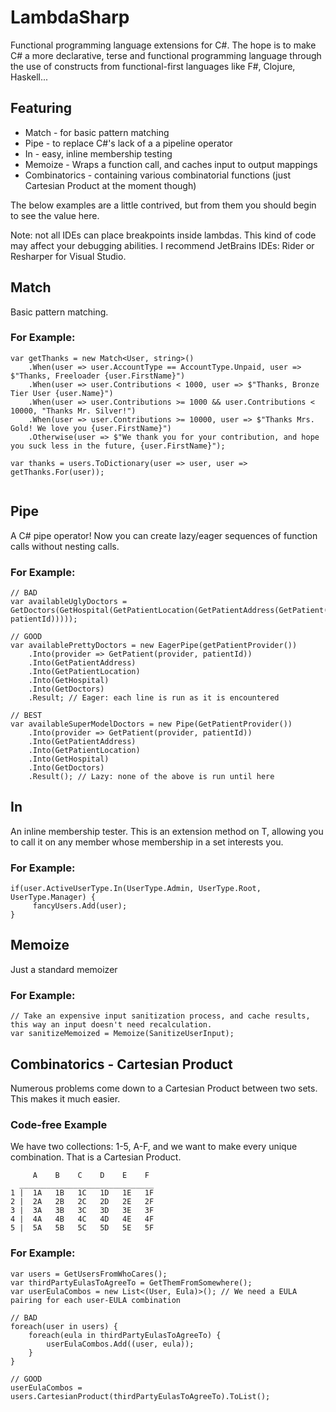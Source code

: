 # LambdaSharp
Functional programming language extensions for C#. The hope is to make 
C# a more declarative, terse and functional programming language through 
the use of constructs from functional-first languages like F#, Clojure, 
Haskell... 

## Featuring
* Match - for basic pattern matching
* Pipe - to replace C#'s lack of a a pipeline operator
* In - easy, inline membership testing
* Memoize - Wraps a function call, and caches input to output mappings
* Combinatorics - containing various combinatorial functions (just 
Cartesian Product at the moment though) 


The below examples are a little contrived, but from them you should 
begin to see the value here.

Note: not all IDEs can place breakpoints inside lambdas. This kind of 
code may affect your debugging abilities. I recommend JetBrains IDEs: 
Rider or Resharper for Visual Studio.


## Match
Basic pattern matching. 

### For Example: 
```
var getThanks = new Match<User, string>() 
    .When(user => user.AccountType == AccountType.Unpaid, user => $"Thanks, Freeloader {user.FirstName}")
    .When(user => user.Contributions < 1000, user => $"Thanks, Bronze Tier User {user.Name}")
    .When(user => user.Contributions >= 1000 && user.Contributions < 10000, "Thanks Mr. Silver!")
    .When(user => user.Contributions >= 10000, user => $"Thanks Mrs. Gold! We love you {user.FirstName}")
    .Otherwise(user => $"We thank you for your contribution, and hope you suck less in the future, {user.FirstName}");
                          
var thanks = users.ToDictionary(user => user, user => getThanks.For(user));
                                
```


## Pipe
A C# pipe operator! Now you can create lazy/eager sequences of function calls without nesting calls.

### For Example: 
```
// BAD
var availableUglyDoctors = GetDoctors(GetHospital(GetPatientLocation(GetPatientAddress(GetPatient(GetPatientProvider(), patientId)))));

// GOOD
var availablePrettyDoctors = new EagerPipe(getPatientProvider())
    .Into(provider => GetPatient(provider, patientId))
    .Into(GetPatientAddress)
    .Into(GetPatientLocation)
    .Into(GetHospital)
    .Into(GetDoctors)
    .Result; // Eager: each line is run as it is encountered

// BEST
var availableSuperModelDoctors = new Pipe(GetPatientProvider())
    .Into(provider => GetPatient(provider, patientId))
    .Into(GetPatientAddress)
    .Into(GetPatientLocation)
    .Into(GetHospital)
    .Into(GetDoctors)
    .Result(); // Lazy: none of the above is run until here
```


## In
An inline membership tester. This is an extension method on T, allowing 
you to call it on any member whose membership in a set interests you.

### For Example: 
```
if(user.ActiveUserType.In(UserType.Admin, UserType.Root, UserType.Manager) {
     fancyUsers.Add(user);
}
```


## Memoize
Just a standard memoizer

### For Example: 
```
// Take an expensive input sanitization process, and cache results, this way an input doesn't need recalculation.
var sanitizeMemoized = Memoize(SanitizeUserInput);
```


## Combinatorics - Cartesian Product
Numerous problems come down to a Cartesian Product between two sets. 
This makes it much easier.

### Code-free Example
We have two collections: 1-5, A-F, and we want to make every unique 
combination. That is a Cartesian Product.
```
     A    B    C    D    E    F 
  ______________________________
1 |  1A   1B   1C   1D   1E   1F
2 |  2A   2B   2C   2D   2E   2F
3 |  3A   3B   3C   3D   3E   3F
4 |  4A   4B   4C   4D   4E   4F
5 |  5A   5B   5C   5D   5E   5F
```

### For Example: 
```
var users = GetUsersFromWhoCares();
var thirdPartyEulasToAgreeTo = GetThemFromSomewhere();
var userEulaCombos = new List<(User, Eula)>(); // We need a EULA pairing for each user-EULA combination

// BAD
foreach(user in users) {
    foreach(eula in thirdPartyEulasToAgreeTo) { 
        userEulaCombos.Add((user, eula)); 
    }
}

// GOOD
userEulaCombos = users.CartesianProduct(thirdPartyEulasToAgreeTo).ToList();
```
